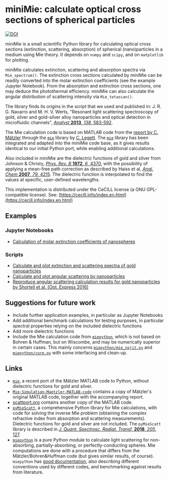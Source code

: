 # miniMie: calculate optical cross sections of spherical particles

[![DOI](https://zenodo.org/badge/DOI/10.5281/zenodo.7657794.svg)](https://doi.org/10.5281/zenodo.7657794)

miniMie is a small scientific Python library for calculating optical cross sections (extinction, scattering, absorption) of spherical (nano)particles in a medium using Mie theory. It depends on `numpy` and `scipy`, and on `matplotlib` for plotting. 

miniMie calculates extinction, scattering and absorption spectra via `Mie_spectrum()`. The extinction cross sections calculated by miniMie can be readily converted into the molar extinction coefficients (see the example Jupyter Notebook). From the absorption and extinction cross sections, one may deduce the photothermal efficiency. miniMie can also calculate the angular distribution of scattering intensity via `Mie_tetascan()`.

The library finds its origins in the script that we used and published in:
J. R. G. Navarro and M. H. V. Werts, "Resonant light scattering spectroscopy of gold, silver and gold-silver alloy nanoparticles and optical detection in microfluidic channels", [*Analyst* **2013**, *138*, 583-592](https://doi.org/10.1039/c2an36135c).

The Mie calculation code is based on MATLAB code from the [report by C. Mätzler](https://doi.org/10.7892/boris.146550) through the [`mie`](https://github.com/clegett/mie) library by [C. Legett](https://github.com/clegett). The [`mie`](https://github.com/clegett/mie) library has been integrated and adapted into the miniMie code base, as it gives results identical to our initial Python port, while enabling additional calculations. 

Also included in miniMie are the dielectric functions of gold and silver from Johnson & Christy, [*Phys. Rev. B* **1972**, *6*, 4370](https://doi.org/10.1103/PhysRevB.6.4370), with the possibility of applying a mean-free path correction as described by Haiss et al, [*Anal. Chem* **2007**, *79*, 4215](https://doi.org/10.1021/ac0702084). The dielectric function is interpolated to find the values at specific, user-defined wavelengths.

This implementation is distributed under the CeCILL license (a GNU GPL-compatible license). See: [https://cecill.info/index.en.html](https://cecill.info/index.en.html)



## Examples

### Jupyter Notebooks

* [Calculation of molar extinction coefficients of nanospheres](https://github.com/mhvwerts/miniMie/blob/master/Example%20-%20Extinction%20coefficients%20of%20gold%20nanospheres.ipynb)


### Scripts
* [Calculate and plot extinction and scattering spectra of gold nanoparticles](https://github.com/mhvwerts/miniMie/blob/master/Mie_example_with_plot.py)
* [Calculate and plot angular scattering by nanoparticles](https://github.com/mhvwerts/miniMie/blob/master/Mie_angular_scattering.py)
* [Reproduce angular scattering calculation results for gold nanoparticles by Shortell et al. (Opt. Express 2016)](https://github.com/mhvwerts/miniMie/blob/master/Mie_angular_scattering_gold.py)



## Suggestions for future work

* Include further application examples, in particular as Jupyter Notebooks
* Add additional benchmark calculations for testing purposes, in particular spectral properties relying on the included dielectric functions
* Add more dielectric functions
* Include the Mie calculation code from [`miepython`](https://github.com/scottprahl/miepython), which is not based on Bohren & Huffman, but on Wiscombe, and may be numerically superior in certain cases. This mainly concerns [`miepython/mie_nojit.py`](https://github.com/scottprahl/miepython/blob/main/miepython/mie_nojit.py) and [`miepython/core.py`](https://github.com/scottprahl/miepython/blob/main/miepython/core.py) with some interfacing and clean-up.



## Links

* [`mie`](https://github.com/clegett/mie), a recent port of the Mätzler MATLAB code to Python, without dielectric functions for gold and silver.
* [`Mie-Simulation-Maetzler-MATLAB-code`](https://github.com/garatbeo/Mie-Simulation-Maetzler-MATLAB-code) contains a copy of Mätzler's original MATLAB code, together with the accompanying report.
* [scattport.org](https://scattport.org/index.php/programs-menu/mie-type-codes-menu/111-mie-matlab-maetzler) contains another copy of the MATLAB code.
* [`pyMieScatt`](https://github.com/bsumlin/PyMieScatt), a comprehensive Python library for Mie calculations, with code for solving the inverse Mie problem (obtaining the complex refractive index from absorption and scattering measurements). Dielectric functions for gold and silver are not included. The `pyMieScatt` library is described in [*J. Quant. Spectrosc. Radiat. Transf.* **2018**, *205*, 127](https://doi.org/10.1016/j.jqsrt.2017.10.012).
* [`miepython`](https://github.com/scottprahl/miepython) is a pure Python module to calculate light scattering for non-absorbing, partially-absorbing, or perfectly-conducting spheres. Mie computations are done with a procedure that differs from the Mätzler/Bohren&Huffman code (but gives similar results, of course). `miepython` has [good documentation](https://miepython.readthedocs.io/en/latest/), also describing different conventions used by different codes, and benchmarking against results from literature.
